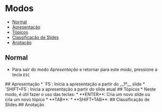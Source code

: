# Modos

* [Normal](#normal)
* [Apresentação](#apresentacao)
* [Tópicos](#topicos)
* [Classificação de Slides](#classificacao)
* [Anotação](#anotacao)

## Normal
* Para sair do modo *Apresentação* e retornar para este modo, pressione a tecla `ESC`

<a name="apresentacao">
## Apresentação
 * `F5`: Inicia a apresentação a partir do __1º__ slide
 * `SHIFT+F5`: Inicia a apresentação a partir do slide atual

<a name="topicos">
## Tópicos
* Neste modo, é útil fazer o uso das teclas:
  * **ENTER**: Cria um novo slide ou cria um novo tópico
  * **TAB**: 
  * **SHIFT+TAB**: 

<a name="classificacao">
## Classificação de Slides

<a name="anotacao">
## Anotação

